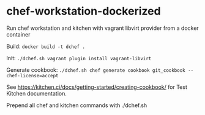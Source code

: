 # chef-workstation-dockerized
Run chef workstation and kitchen with vagrant libvirt provider from a docker container

Build: `docker build -t dchef .`

Init:
```./dchef.sh vagrant plugin install vagrant-libvirt```

Generate cookbook:
```./dchef.sh chef generate cookbook git_cookbook --chef-license=accept```

See https://kitchen.ci/docs/getting-started/creating-cookbook/ for Test Kitchen documentation.

Prepend all chef and kitchen commands with ./dchef.sh